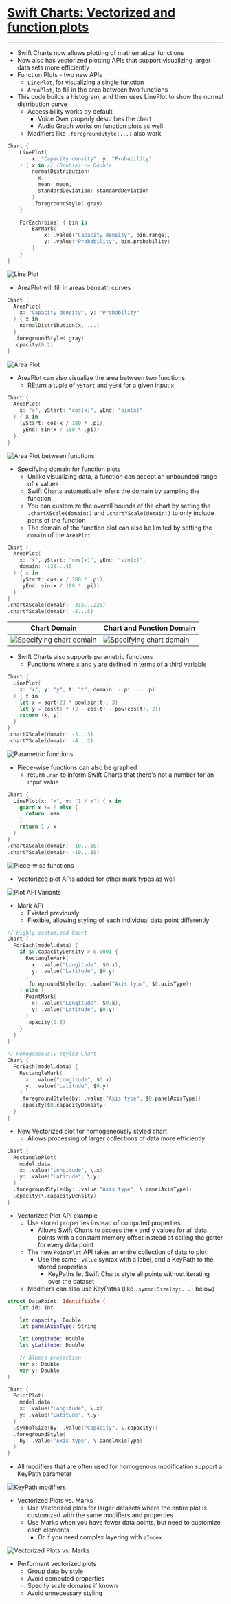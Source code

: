 # [**Swift Charts: Vectorized and function plots**](https://developer.apple.com/videos/play/wwdc2024-10155)

---

* Swift Charts now allows plotting of mathematical functions
* Now also has vectorized plotting APIs that support visualizing larger data sets more efficiently
* Function Plots - two new APIs
    * `LinePlot`, for visualizing a single function
    * `AreaPlot`, to fill in the area between two functions
* This code builds a histogram, and then uses LinePlot to show the normal distribution curve
    * Accessibility works by default
        * Voice Over properly describes the chart
        * Audio Graph works on function plots as well
    * Modifiers like `.foregroundStyle(...)` also work

```swift
Chart {
    LinePlot(
        x: "Capacity density", y: "Probability"
    ) { x in // (Double) -> Double
        normalDistribution(
          x,
          mean: mean, 
          standardDeviation: standardDeviation
        )
        .foregroundStyle(.gray)
    }

    ForEach(bins) { bin in
        BarMark(
            x: .value("Capacity density", bin.range),
            y: .value("Probability", bin.probability)
        )
    }
}
```

![Line Plot](images/charts/lineplot.png)

* AreaPlot will fill in areas beneath curves

```swift
Chart {
  AreaPlot(
    x: "Capacity density", y: "Probability"
  ) { x in
    normalDistribution(x, ...)
  }
  .foregroundStyle(.gray)
  .opacity(0.2)
}
```

![Area Plot](images/charts/areaplot.png)

* AreaPlot can also visualize the area between two functions
    * REturn a tuple of `yStart` and `yEnd` for a given input `x`

```swift
Chart {
  AreaPlot(
    x: "x", yStart: "cos(x)", yEnd: "sin(x)"
  ) { x in
    (yStart: cos(x / 180 * .pi),
     yEnd: sin(x / 180 * .pi))
  }
}
```

![Area Plot between functions](images/charts/areaplot_functions.png)

* Specifying domain for function plots
    * Unlike visualizing data, a function can accept an unbounded range of x values
    * Swift Charts automatically infers the domain by sampling the function
    * You can customize the overall bounds of the chart by setting the `.chartXScale(domain:)` and `.chartYScale(domain:)` to only include parts of the function
    * The domain of the function plot can also be limited by setting the `domain` of the `AreaPlot`

```swift
Chart {
  AreaPlot(
    x: "x", yStart: "cos(x)", yEnd: "sin(x)",
    domain: -135...45
  ) { x in
    (yStart: cos(x / 180 * .pi),
     yEnd: sin(x / 180 * .pi))
  }
}
.chartXScale(domain: -315...225)
.chartYScale(domain: -5...5)
```

| Chart Domain | Chart and Function Domain |
| ------------ | ------------------------- |
| ![Specifying chart domain](images/charts/chart_domain.png) | ![Specifying chart domain](images/charts/function_domain.png) |

* Swift Charts also supports parametric functions
    * Functions where `x` and `y` are defined in terms of a third variable

```swift
Chart {
  LinePlot(
    x: "x", y: "y", t: "t", domain: -.pi ... .pi
  ) { t in
    let x = sqrt(2) * pow(sin(t), 3)
    let y = cos(t) * (2 - cos(t) - pow(cos(t), 2))
    return (x, y)
  }
}
.chartXScale(domain: -3...3)
.chartYScale(domain: -4...2)
```

![Parametric functions](images/charts/parametric.png)

* Piece-wise functions can also be graphed
    * return `.nan` to inform Swift Charts that there's not a number for an input value

```swift
Chart {
  LinePlot(x: "x", y: "1 / x") { x in
    guard x != 0 else {
      return .nan
    }
    return 1 / x
  }
}
.chartXScale(domain: -10...10)
.chartYScale(domain: -10...10)
```

![Piece-wise functions](images/charts/piecewise.png)

* Vectorized plot APIs added for other mark types as well

![Plot API Variants](images/charts/plotapi.png)

* Mark API
    * Existed previously
    * Flexible, allowing styling of each individual data point differently

```swift
// Highly customized Chart
Chart {
  ForEach(model.data) {
    if $0.capacityDensity > 0.0001 {
      RectangleMark(
        x: .value("Longitude", $0.x),
        y: .value("Latitude", $0.y)
      )
      .foregroundStyle(by: .value("Axis type", $0.axisType))
    } else {
      PointMark(
        x: .value("Longitude", $0.x),
        y: .value("Latitude", $0.y)
      )
      .opacity(0.5)
    }
  }
}

// Homogeneously styled Chart
Chart {
  ForEach(model.data) {
    RectangleMark(
      x: .value("Longitude", $0.x),
      y: .value("Latitude", $0.y)
    )
    .foregroundStyle(by: .value("Axis type", $0.panelAxisType))
    .opacity($0.capacityDensity)
  }
}
```

* New Vectorized plot for homogeneously styled chart
    * Allows processing of larger collections of data more efficiently

```swift
Chart {
  RectanglePlot(
    model.data,
    x: .value("Longitude", \.x),
    y: .value("Latitude", \.y)
  )
  .foregroundStyle(by: .value("Axis type", \.panelAxisType))
  .opacity(\.capacityDensity)
}
```

* Vectorized Plot API example
    * Use stored properties instead of computed properties
        * Allows Swift Charts to access the x and y values for all data points with a constant memory offset instead of calling the getter for every data point
    * The new `PointPlot` API takes an entire collection of data to plot
        * Use the same `.value` syntax with a label, and a KeyPath to the stored properties
            * KeyPaths let Swift Charts style all points without iterating over the dataset
    * Modifiers can also use KeyPaths (like `.symbolSize(by:...)` below)

```swift
struct DataPoint: Identifiable {
    let id: Int

    let capacity: Double
    let panelAxisType: String

    let Longitude: Double
    let yLatitude: Double

    // Albers projection
    var x: Double
    var y: Double
}

Chart {
  PointPlot(
    model.data,
    x: .value("Longitude", \.x),
    y: .value("Latitude", \.y)
  )
  .symbolSize(by: .value("Capacity", \.capacity))
  .foregroundStyle(
    by: .value("Axis type", \.panelAxisType)
  )
}
```

* All modifiers that are often used for homogenous modification support a KeyPath parameter

![KeyPath modifiers](images/charts/keypath.png)

* Vectorized Plots vs. Marks
    * Use Vectorized plots for larger datasets where the entire plot is customized with the same modifiers and properties
    * Use Marks when you have fewer data points, but need to customize each elements
        * Or if you need complex layering with `zIndex`

![Vectorized Plots vs. Marks](images/charts/vs.png)

* Performant vectorized plots
    * Group data by style
    * Avoid computed properties
    * Specify scale domains if known
    * Avoid unnecessary styling

